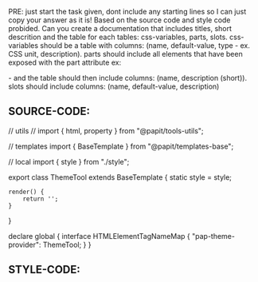 PRE: just start the task given, dont include any starting lines so I can just copy your answer as it is!
 Based on the source code and style code probided. Can you create a documentation that includes titles, short descrition and the table for each tables: css-variables, parts, slots.
css-variables should be a table with columns: (name, default-value, type - ex. CSS unit, description).
parts should include all elements that have been exposed with the part attribute ex: <p part='foo'> - and the table should then include columns: (name, description (short)).
slots should include columns: (name, default-value, description)

## SOURCE-CODE:
// utils 
// import { html, property } from "@papit/tools-utils";

// templates
import { BaseTemplate } from "@papit/templates-base";

// local 
import { style } from "./style";

export class ThemeTool extends BaseTemplate {
    static style = style;

    render() {
        return '';
    }
}


declare global {
    interface HTMLElementTagNameMap {
        "pap-theme-provider": ThemeTool;
    }
}
## STYLE-CODE:
